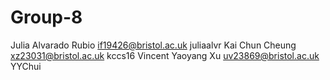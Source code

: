 # Group-8
Julia Alvarado Rubio if19426@bristol.ac.uk juliaalvr
Kai Chun Cheung xz23031@bristol.ac.uk kccs16
Vincent Yaoyang Xu uv23869@bristol.ac.uk YYChui
